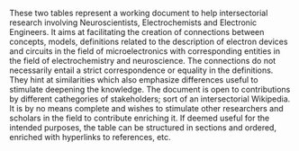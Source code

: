 These two tables represent a working document to help intersectorial research involving Neuroscientists, Electrochemists and Electronic Engineers. It aims at facilitating the creation of connections between concepts, models, definitions related to the description of electron devices and circuits in the field of microelectronics with corresponding entities in the field of electrochemistry and neuroscience. The connections do not necessarily entail a strict correspondence or equality in the definitions. They hint at similarities which also emphasize differences useful to stimulate deepening the knowledge.
The document is open to contributions by different cathegories of stakeholders; sort of an intersectorial Wikipedia. It is by no means complete and wishes to stimulate other researchers and scholars in the field to contribute enriching it. 
If deemed useful for the intended purposes, the table can be structured in sections and ordered, enriched with hyperlinks to references, etc. 
